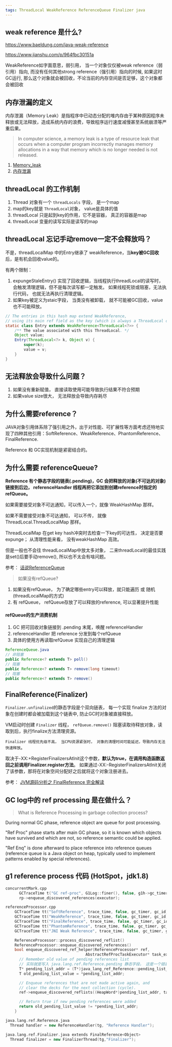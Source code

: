 ```yaml
---
tags: ThreadLocal WeakReference ReferenceQueue Finalizer java
---
```


## weak reference 是什么?
https://www.baeldung.com/java-weak-reference

https://www.jianshu.com/p/964fbc30151a

WeakReference如字面意思，弱引用， 当一个对象仅仅被weak reference（弱引用）指向, 而没有任何其他strong reference（强引用）指向的时候, 如果这时GC运行, 那么这个对象就会被回收，不论当前的内存空间是否足够，这个对象都会被回收


## 内存泄漏的定义

内存泄漏（Memory Leak）是指程序中已动态分配的堆内存由于某种原因程序未释放或无法释放，造成系统内存的浪费，导致程序运行速度减慢甚至系统崩溃等严重后果。 

> In computer science, a memory leak is a type of resource leak that occurs when a computer program incorrectly manages memory allocations in a way that memory which is no longer needed is not released. 

1. [Memory_leak](https://en.wikipedia.org/wiki/Memory_leak)
2. [内存泄漏](https://baike.baidu.com/item/%E5%86%85%E5%AD%98%E6%B3%84%E6%BC%8F/6181425)

## threadLocal 的工作机制

1. Thread 对象有一个 `threadLocals` 字段， 是一个map
2. map的key就是 `ThreadLocal`对象， value是具体的值
3. threadLocal 只是起到key的作用，它不是容器， 真正的容器是map
4. threadLocal 变量的读写实际是读写的map



## threadLocal 忘记手动remove一定不会释放吗？

不是，threadLocalMap 中的Entry继承了 weakReference，当**key被GC回收**后，是有机会回收value的。

有两个限制：

1. expungeStaleEntry() 实现了回收逻辑，当线程执行threadLocal的读写时，会触发清理逻辑，但不是每次读写都一定触发。 如果线程死锁或阻塞，无法执行代码， 也就无法再执行清理逻辑。
2. 如果key被定义为staic字段， 当类没有被卸载， 就不可能被GC回收，value也不可能释放。

```java
// The entries in this hash map extend WeakReference, 
// using its main ref field as the key (which is always a ThreadLocal object)
static class Entry extends WeakReference<ThreadLocal<?>> {
    /** The value associated with this ThreadLocal. */
    Object value;
    Entry(ThreadLocal<?> k, Object v) {
        super(k);
        value = v;
    }
}
```

## 无法释放会导致什么问题？

1. 如果没有重新赋值， 直接读取使用可能导致执行结果不符合预期
2. 如果value size很大， 无法释放会导致内存耗尽

## 为什么需要reference？

JAVA对象引用体系除了强引用之外，出于对性能、可扩展性等方面考虑还特地实现了四种其他引用：SoftReference、WeakReference、PhantomReference、FinalReference.

Reference 和 GC实现机制是紧密结合的。

## 为什么需要 referenceQueue?

**Reference 有个静态字段的链表(.pending)，GC 会把释放的对象(不可达的对象)链接到后边， referenceHandler 线程再把它添加到创建reference时指定的refQueue。**

如果需要接受对象不可达通知，可以传入一个，就像 WeakHashMap 那样。

如果不需要接受对象不可达通知， 可以不传， 就像ThreadLocal.ThreadLocalMap 那样。

ThreadLocalMap 在get key hash冲突时去检查一下key的可达性， 决定是否要 expunge； 从清理性能来看， 没有weakHashMap 高效。

但是一般也不会往 threadLocalMap中放太多对象， 二来threadLocal的最佳实践是set()后要手动remove(), 所以也不太会有啥问题。

参考： [话说ReferenceQueue](https://hongjiang.info/java-referencequeue/)


> 如果没有refQueue?

1. 如果没有refQueue， 为了确定哪些entry可以释放，就只能遍历  或 随机(threadLocalMap的方式)
2. 有 refQueue， refQueue存放了可以释放的reference, 可以显著提升性能

#### refQueue的生产消费机制

1. GC 把可回收对象链接到 .pending 末尾，唤醒 referenceHandler
2. referenceHandler 把 reference 分发到每个refQueue
3. 具体的使用方再读取refQueue 实现自己的清理逻辑

```java
ReferenceQueue.java
// 非阻塞
public Reference<? extends T> poll()
// 阻塞
public Reference<? extends T> remove(long timeout)
// 阻塞
public Reference<? extends T> remove()
```


## FinalReference(Finalizer)

`Finalizer.unfinalized`的静态字段是个双向链表， 每一个实现 finalize 方法的对象在创建时都会被加载到这个链表中, 防止GC时对象被直接释放。

VM启动时创建  `Finalizer` 线程， `refQueue.remove()` 阻塞读取待释放对象，读取到后，执行finalize方法清理资源。

`Finalizer 线程优先级不高， 当CPU资源紧张时， 对象的清理时间可能延迟，导致内存无法快速释放`。

取决于-XX:+RegisterFinalizersAtInit这个参数，**默认为true，在调用构造函数返回之前调用Finalizer.register方法**。
如果通过-XX:-RegisterFinalizersAtInit关闭了该参数，那将在对象空间分配好之后就将这个对象注册进去。

参考： [JVM源码分析之 FinalReference 完全解读](http://lovestblog.cn/blog/2015/07/09/final-reference/)


## GC log中的 ref processing 是在做什么？

> What is Reference Processing in garbage collection process?

During normal GC phase, reference object are queue for post processing.

"Ref Proc" phase starts after main GC phase, so it is known which objects have survived and which are not, so reference semantic could be applied.

"Ref Enq" is done afterward to place reference into reference queues (reference queue is a Java object on heap, typically used to implement patterns enabled by special references).




## g1 reference process 代码 (HotSpot，jdk1.8)

```cpp
concurrentMark.cpp
      GCTraceTime t("GC ref-proc", G1Log::finer(), false, g1h->gc_timer_cm(), concurrent_gc_id());
      rp->enqueue_discovered_references(executor);

referenceProcessor.cpp
    GCTraceTime tt("SoftReference", trace_time, false, gc_timer, gc_id);
    GCTraceTime tt("WeakReference", trace_time, false, gc_timer, gc_id);
    GCTraceTime tt("FinalReference", trace_time, false, gc_timer, gc_id);
    GCTraceTime tt("PhantomReference", trace_time, false, gc_timer, gc_id);
    GCTraceTime tt("JNI Weak Reference", trace_time, false, gc_timer, gc_id);

    ReferenceProcessor::process_discovered_reflist()
    ReferenceProcessor::enqueue_discovered_references()
    bool enqueue_discovered_ref_helper(ReferenceProcessor* ref,
                                   AbstractRefProcTaskExecutor* task_executor) {
      // Remember old value of pending references list
      // 实际就是写入 java.lang.ref.Reference.pending 静态字段， 这是一个链表
      T* pending_list_addr = (T*)java_lang_ref_Reference::pending_list_addr();
      T old_pending_list_value = *pending_list_addr;

      // Enqueue references that are not made active again, and
      // clear the decks for the next collection (cycle).
      ref->enqueue_discovered_reflists((HeapWord*)pending_list_addr, task_executor);

      // Return true if new pending references were added
      return old_pending_list_value != *pending_list_addr;
    }

java.lang.ref.Reference.java    
  Thread handler = new ReferenceHandler(tg, "Reference Handler");

java.lang.ref.Finalizer.java extends FinalReference<Object>
  Thread finalizer = new FinalizerThread(tg,"Finalizer");
```